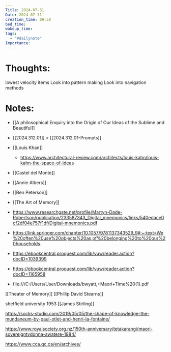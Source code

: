 ```yaml
---
Title: 2024-07-31
Date: 2024-07-31
creation_time: 09:58
bed_time: 
wakeup_time: 
tags:
  - "#dailynote"
Importance:
---
```


# Thoughts:
lowest velocity items
Look into pattern making
Look into navigation methods


# Notes:
- [[A philosophical Enquiry into the Origin of Our Ideas of the Sublime and Beautiful]]
- [[2024.312.01]] > [[2024.312.01-Prompts]]
- [[Louis Khan]]
	- https://www.architectural-review.com/architects/louis-kahn/louis-kahn-the-space-of-ideas
- [[Castel del Monte]]
- [[Annie Albers]]
- [[Ben Peterson]]
- [[The Art of Memory]]

- https://www.researchgate.net/profile/Martyn-Dade-Robertson/publication/233587343_Digital_mnemonics/links/540edace0cf2df04e757f1df/Digital-mnemonics.pdf
- https://link.springer.com/chapter/10.1057/9781137343529_9#:~:text=We%20often%20use%20objects%20as,of%20belonging%20to%20our%20households.
- https://ebookcentral.proquest.com/lib/vuw/reader.action?docID=1039399
- https://ebookcentral.proquest.com/lib/vuw/reader.action?docID=1165958
- file:///C:/Users/User/Downloads/bwyatt,+Maori+Time%20(1).pdf


[[Theater of Memory]]
[[Phillip David Stearns]]

sheffield university 1953 [[James Stirling]]


https://socks-studio.com/2019/05/05/the-shape-of-knowledge-the-mundaneum-by-paul-otlet-and-henri-la-fontaine/


https://www.royalsociety.org.nz/150th-anniversary/tetakarangi/maori-sovereigntydonna-awatere-1984/

https://www.cca.qc.ca/en/archives/



